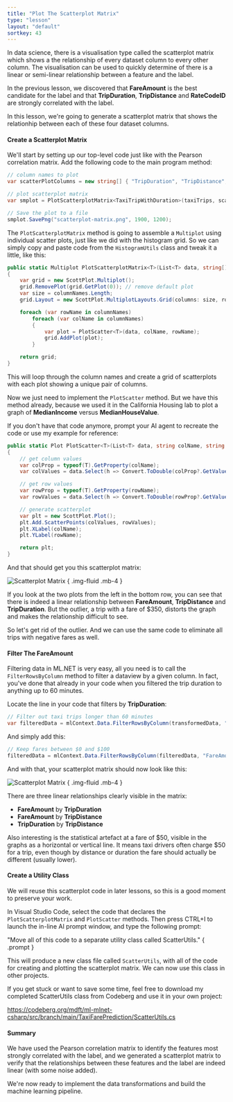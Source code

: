 ```yaml
---
title: "Plot The Scatterplot Matrix"
type: "lesson"
layout: "default"
sortkey: 43
---
```


In data science, there is a visualisation type called the scatterplot matrix which shows a the relationship of every dataset column to every other column. The visualisation can be used to quickly determine of there is a linear or semi-linear relationship between a feature and the label. 

In the previous lesson, we discovered that **FareAmount** is the best candidate for the label and that **TripDuration**, **TripDistance** and **RateCodeID** are strongly correlated with the label.

In this lesson, we're going to generate a scatterplot matrix that shows the relationhip between each of these four dataset columns. 

#### Create a Scatterplot Matrix

We'll start by setting up our top-level code just like with the Pearson correlation matrix. Add the following code to the main program method:

```csharp
// column names to plot
var scatterPlotColumns = new string[] { "TripDuration", "TripDistance", "RatecodeID", "FareAmount" };

// plot scatterplot matrix
var smplot = PlotScatterplotMatrix<TaxiTripWithDuration>(taxiTrips, scatterPlotColumns);

// Save the plot to a file
smplot.SavePng("scatterplot-matrix.png", 1900, 1200);
```

The `PlotScatterplotMatrix` method is going to assemble a `Multiplot` using individual scatter plots, just like we did with the histogram grid. So we can simply copy and paste code from the `HistogramUtils` class and tweak it a little, like this:

```csharp
public static Multiplot PlotScatterplotMatrix<T>(List<T> data, string[] columnNames)
{
    var grid = new ScottPlot.Multiplot();
    grid.RemovePlot(grid.GetPlot(0)); // remove default plot
    var size = columnNames.Length;
    grid.Layout = new ScottPlot.MultiplotLayouts.Grid(columns: size, rows: size);

    foreach (var rowName in columnNames)
        foreach (var colName in columnNames)
        {
            var plot = PlotScatter<T>(data, colName, rowName);
            grid.AddPlot(plot);
        }

    return grid;
}
```

This will loop through the column names and create a grid of scatterplots with each plot showing a unique pair of columns. 

Now we just need to implement the `PlotScatter` method. But we have this method already, because we used it in the California Housing lab to plot a graph of **MedianIncome** versus **MedianHouseValue**. 

If you don't have that code anymore, prompt your AI agent to recreate the code or use my example for reference:

```csharp
public static Plot PlotScatter<T>(List<T> data, string colName, string rowName)
{
    // get column values
    var colProp = typeof(T).GetProperty(colName);
    var colValues = data.Select(h => Convert.ToDouble(colProp?.GetValue(h))).ToArray();

    // get row values
    var rowProp = typeof(T).GetProperty(rowName);
    var rowValues = data.Select(h => Convert.ToDouble(rowProp?.GetValue(h))).ToArray();

    // generate scatterplot
    var plt = new ScottPlot.Plot();
    plt.Add.ScatterPoints(colValues, rowValues);
    plt.XLabel(colName);
    plt.YLabel(rowName);

    return plt;
}
```

And that should get you this scatterplot matrix:

![Scatterplot Matrix](../img/scatterplot-matrix.png)
{ .img-fluid .mb-4 }

If you look at the two plots from the left in the bottom row, you can see that there is indeed a linear relationship between **FareAmount**, **TripDistance** and **TripDuration**. But the outlier, a trip with a fare of $350, distorts the graph and makes the relationship difficult to see. 

So let's get rid of the outlier. And we can use the same code to eliminate all trips with negative fares as well.

#### Filter The FareAmount

Filtering data in ML.NET is very easy, all you need is to call the `FilterRowsByColumn` method to filter a dataview by a given column. In fact, you've done that already in your code when you filtered the trip duration to anything up to 60 minutes. 

Locate the line in your code that filters by **TripDuration**:

```csharp
// Filter out taxi trips longer than 60 minutes
var filteredData = mlContext.Data.FilterRowsByColumn(transformedData, "TripDuration", upperBound: 60);
```

And simply add this:

```csharp
// Keep fares between $0 and $100
filteredData = mlContext.Data.FilterRowsByColumn(filteredData, "FareAmount", lowerBound: 0, upperBound: 100);
```

And with that, your scatterplot matrix should now look like this:

![Scatterplot Matrix](../img/scatterplot-matrix-2.png)
{ .img-fluid .mb-4 }

There are three linear relationships clearly visible in the matrix:

- **FareAmount** by **TripDuration**
- **FareAmount** by **TripDistance**
- **TripDuration** by **TripDistance**

Also interesting is the statistical artefact at a fare of $50, visible in the graphs as a horizontal or vertical line. It means taxi drivers often charge $50 for a trip, even though by distance or duration the fare should actually be different (usually lower). 

#### Create a Utility Class

We will reuse this scatterplot code in later lessons, so this is a good moment to preserve your work.

In Visual Studio Code, select the code that declares the `PlotScatterplotMatrix` and `PlotScatter` methods. Then press CTRL+I to launch the in-line AI prompt window, and type the following prompt:

"Move all of this code to a separate utility class called ScatterUtils."
{ .prompt }

This will produce a new class file called `ScatterUtils`, with all of the code for creating and plotting the scatterplot matrix. We can now use this class in other projects.

If you get stuck or want to save some time, feel free to download my completed ScatterUtils class from Codeberg and use it in your own project:

https://codeberg.org/mdft/ml-mlnet-csharp/src/branch/main/TaxiFarePrediction/ScatterUtils.cs


#### Summary

We have used the Pearson correlation matrix to identify the features most strongly correlated with the label, and we generated a scatterplot matrix to verify that the relationships between these features and the label are indeed linear (with some noise added).

We're now ready to implement the data transformations and build the machine learning pipeline. 
